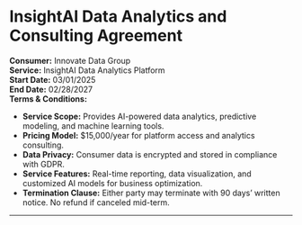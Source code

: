# InsightAI Data Analytics and Consulting Agreement

**Consumer:** Innovate Data Group  
**Service:** InsightAI Data Analytics Platform  
**Start Date:** 03/01/2025  
**End Date:** 02/28/2027  
**Terms & Conditions:**
- **Service Scope:** Provides AI-powered data analytics, predictive modeling, and machine learning tools.
- **Pricing Model:** $15,000/year for platform access and analytics consulting.
- **Data Privacy:** Consumer data is encrypted and stored in compliance with GDPR.
- **Service Features:** Real-time reporting, data visualization, and customized AI models for business optimization.
- **Termination Clause:** Either party may terminate with 90 days’ written notice. No refund if canceled mid-term.

---